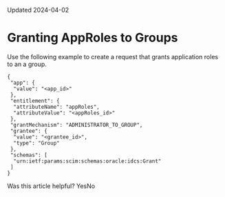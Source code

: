 Updated 2024-04-02
# Granting AppRoles to Groups
Use the following example to create a request that grants application roles to an a group.
```
{
 "app": {
  "value": "<app_id>"
 },
 "entitlement": {
  "attributeName": "appRoles",
  "attributeValue": "<appRoles_id>"
 },
 "grantMechanism": "ADMINISTRATOR_TO_GROUP",
 "grantee": {
  "value": "<grantee_id>",
  "type": "Group"
 },
 "schemas": [
  "urn:ietf:params:scim:schemas:oracle:idcs:Grant"
 ]
}
```

Was this article helpful?
YesNo

